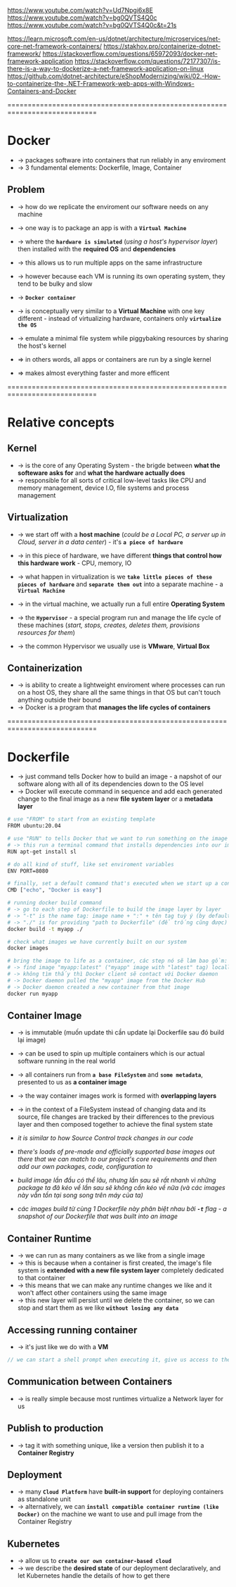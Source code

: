 https://www.youtube.com/watch?v=Ud7Npgi6x8E
https://www.youtube.com/watch?v=bg0QVTS4Q0c
https://www.youtube.com/watch?v=bg0QVTS4Q0c&t=21s

https://learn.microsoft.com/en-us/dotnet/architecture/microservices/net-core-net-framework-containers/
https://stakhov.pro/containerize-dotnet-framework/
https://stackoverflow.com/questions/65972093/docker-net-framework-application
https://stackoverflow.com/questions/72177307/is-there-is-a-way-to-dockerize-a-net-framework-application-on-linux
https://github.com/dotnet-architecture/eShopModernizing/wiki/02.-How-to-containerize-the-.NET-Framework-web-apps-with-Windows-Containers-and-Docker

============================================================================
# Docker
* -> packages software into containers that run reliably in any enviroment
* -> 3 fundamental elements: Dockerfile, Image, Container

## Problem
* -> how do we replicate the enviroment our software needs on any machine

* -> one way is to package an app is with a **`Virtual Machine`** 
* -> where the **`hardware is simulated`** (_using a host's hypervisor layer_) then installed with the **required OS** and **dependencies**
* -> this allows us to run multiple apps on the same infrastructure
* -> however because each VM is running its own operating system, they tend to be bulky and slow

* -> **`Docker container`** 
* -> is conceptually very similar to a **Virtual Machine** with one key different - instead of virtualizing hardware, containers only **`virtualize the OS`**
* -> emulate a minimal file system while piggybaking resources by sharing the host's kernel
* => in others words, all apps or containers are run by a single kernel 
* => makes almost everything faster and more efficent

============================================================================
# Relative concepts

## Kernel
* -> is the core of any Operating System - the brigde between **what the softeware asks for** and **what the hardware actually does**
* -> responsible for all sorts of critical low-level tasks like CPU and memory management, device I.O, file systems and process management 

## Virtualization
* -> we start off with a **host machine** (_could be a Local PC, a server up in Cloud, server in a data center_) - it's **`a piece of hardware`** 
* -> in this piece of hardware, we have different **things that control how this hardware work** - CPU, memory, IO
* -> what happen in virtualization is we **`take little pieces of these pieces of hardware`** and **`separate them out`** into a separate machine - a **`Virtual Machine`**

* -> in the virtual machine, we actually run a full entire **Operating System**
* -> the **`Hypervisor`** - a special program run and manage the life cycle of these machines (_start, stops, creates, deletes them, provisions resources for them_)
* -> the common Hypervisor we usually use is **VMware**, **Virtual Box**

## Containerization
* -> is ability to create a lightweight enviroment where processes can run on a host OS, they share all the same things in that OS but can't touch anything outside their bound
* -> Docker is a program that **manages the life cycles of containers**

============================================================================
# Dockerfile 
* -> just command tells Docker how to build an image - a napshot of our software along with all of its dependencies down to the OS level
* -> Docker will execute command in sequence and add each generated change to the final image as a new **file system layer** or a **metadata layer** 

```bash - Example: Dockerfile
# use "FROM" to start from an existing template 
FROM ubuntu:20.04

# use "RUN" to tells Docker that we want to run something on the image we just add above
# -> this run a terminal command that installs dependencies into our image
RUN apt-get install sl

# do all kind of stuff, like set enviroment variables 
ENV PORT=8080

# finally, set a default command that's executed when we start up a container
CMD ["echo", "Docker is easy"]
```

```bash - create image file
# running docker build command
# -> go to each step of Dockerfile to build the image layer by layer
# -> "-t" is the name tag: image name + ":" + tên tag tuỳ ý (by default is "latest")
# -> "./" is for providing "path to Dockerfile" (để trống cũng được)
docker build -t myapp ./

# check what images we have currently built on our system 
docker images

# bring the image to life as a container, các step nó sẽ làm bao gồm:
# -> find image "myapp:latest" ("myapp" image with "latest" tag) locally
# -> không tìm thấy thì Docker client sẽ contact với Docker daemon
# -> Docker daemon pulled the "myapp" image from the Docker Hub
# -> Docker daemon created a new container from that image 
docker run myapp 
```

## Container Image
* -> is immutable (muốn update thì cần update lại Dockerfile sau đó build lại image)
* -> can be used to spin up multiple containers which is our actual software running in the real world
* -> all containers run from **`a base FileSystem`** and **`some metadata`**, presented to us as **a container image**
* -> the way container images work is formed with **overlapping layers**

* -> in the context of a FileSystem instead of changing data and its source, file changes are tracked by their differences to the previous layer and then composed together to achieve the final system state
* _it is similar to how Source Control track changes in our code_

* _there's loads of pre-made and officially supported base images out there that we can match to our project's core requirements and then add our own packages, code, configuration to_
* _build image lần đầu có thể lâu, nhưng lần sau sẽ rất nhanh vì những package ta đã kéo về lần sau sẽ không cần kéo về nữa (và các images này vẫn tồn tại song song trên máy của ta)_
* _các images build từ cùng 1 Dockerfile này phân biệt nhau bởi **`-t`** flag - a snapshot of our Dockerfile that was built into an image_

## Container Runtime
* -> we can run as many containers as we like from a single image 
* -> this is because when a container is first created, the image's file system is **extended with a new file system layer** completely dedicated to that container
* -> this means that we can make any runtime changes we like and it won't affect other containers using the same image
* -> this new layer will persist until we delete the container, so we can stop and start them as we like **`without losing any data`**

## Accessing running container
* -> it's just like we do with a **VM**

```cs - for example: a Linux container
// we can start a shell prompt when executing it, give us access to the enviroment
```

## Communication between Containers
* -> is really simple because most runtimes virtualize a Network layer for us

## Publish to production
* -> tag it with something unique, like a version then publish it to a **Container Registry**

## Deployment
* -> many **`Cloud Platform`** have **built-in support** for deploying containers as standalone unit
* -> alternatively, we can **`install compatible container runtime (like Docker)`** on the machine we want to use and pull image from the Container Registry

## Kubernetes
* -> allow us to **`create our own container-based cloud`**
* -> we describe the **desired state** of our deployment declaratively, and let Kubernetes handle the details of how to get there